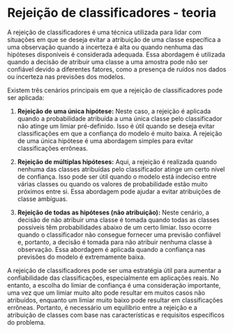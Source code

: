 # Rejeição de classificadores - teoria

A rejeição de classificadores é uma técnica utilizada para lidar com situações em que se deseja evitar a atribuição de uma classe específica a uma observação quando a incerteza é alta ou quando nenhuma das hipóteses disponíveis é considerada adequada. Essa abordagem é utilizada quando a decisão de atribuir uma classe a uma amostra pode não ser confiável devido a diferentes fatores, como a presença de ruídos nos dados ou incerteza nas previsões dos modelos.

Existem três cenários principais em que a rejeição de classificadores pode ser aplicada:

1. **Rejeição de uma única hipótese:**
Neste caso, a rejeição é aplicada quando a probabilidade atribuída a uma única classe pelo classificador não atinge um limiar pré-definido. Isso é útil quando se deseja evitar classificações em que a confiança do modelo é muito baixa. A rejeição de uma única hipótese é uma abordagem simples para evitar classificações errôneas.

2. **Rejeição de múltiplas hipóteses:**
Aqui, a rejeição é realizada quando nenhuma das classes atribuídas pelo classificador atinge um certo nível de confiança. Isso pode ser útil quando o modelo está indeciso entre várias classes ou quando os valores de probabilidade estão muito próximos entre si. Essa abordagem pode ajudar a evitar atribuições de classe ambíguas.

3. **Rejeição de todas as hipóteses (não atribuição):**
Neste cenário, a decisão de não atribuir uma classe é tomada quando todas as classes possíveis têm probabilidades abaixo de um certo limiar. Isso ocorre quando o classificador não consegue fornecer uma previsão confiável e, portanto, a decisão é tomada para não atribuir nenhuma classe à observação. Essa abordagem é aplicada quando a confiança nas previsões do modelo é extremamente baixa.

A rejeição de classificadores pode ser uma estratégia útil para aumentar a confiabilidade das classificações, especialmente em aplicações reais. No entanto, a escolha do limiar de confiança é uma consideração importante, uma vez que um limiar muito alto pode resultar em muitos casos não atribuídos, enquanto um limiar muito baixo pode resultar em classificações errôneas. Portanto, é necessário um equilíbrio entre a rejeição e a atribuição de classes com base nas características e requisitos específicos do problema.